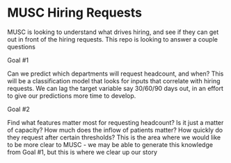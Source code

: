 # MUSC Hiring Requests

MUSC is looking to understand what drives hiring, and see if they can get 
out in front of the hiring requests. This repo is looking to answer a couple questions

Goal #1

Can we predict which departments will request headcount, and when? 
This will be a classification model that looks for inputs that correlate with hiring requests.
We can lag the target variable say 30/60/90 days out, in an effort to give our predictions
more time to develop. 

Goal #2

Find what features matter most for requesting headcount? Is it just a matter of capacity?
How much does the inflow of patients matter? How quickly do they request after certain
thresholds? This is the area where we would like to be more clear to MUSC - we may be able 
to generate this knowledge from Goal #1, but this is where we clear up our story

